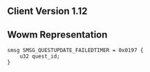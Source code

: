 ## Client Version 1.12

## Wowm Representation
```rust,ignore
smsg SMSG_QUESTUPDATE_FAILEDTIMER = 0x0197 {
    u32 quest_id;    
}

```
